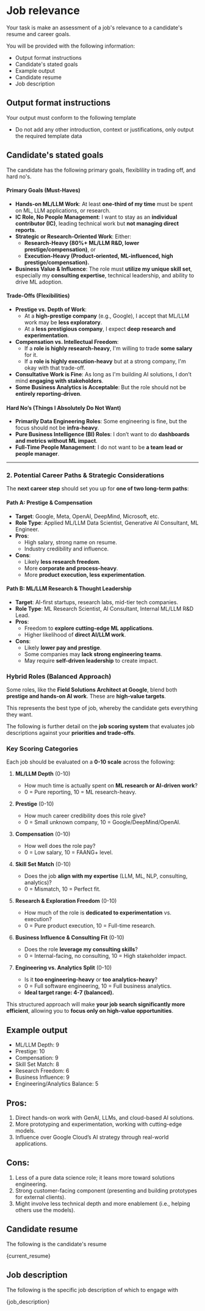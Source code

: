 # Job relevance

Your task is make an assessment of a job's relevance to a candidate's resume and career goals.

You will be provided with the following information:

- Output format instructions
- Candidate's stated goals
- Example output
- Candidate resume
- Job description

## Output format instructions

Your output must conform to the following template

<template>

* ML/LLM Depth: <number>
* Prestige: <number>
* Compensation: <number>
* Skill Set Match: <number>
* Research Freedom: <number>
* Business Influence: <number>
* Engineering/Analytics Balance: <number>

## Pros

1. <text>
2. <text>
3. <text>

## Cons

1. <text>
2. <text>
3. <text>

</template>

- Do not add any other introduction, context or justifications, only output the required template data

## Candidate's stated goals

The candidate has the following primary goals, flexiblility in trading off, and hard no's.

#### **Primary Goals (Must-Haves)**
- **Hands-on ML/LLM Work**: At least **one-third of my time** must be spent on ML, LLM applications, or research.
- **IC Role, No People Management**: I want to stay as an **individual contributor (IC)**, leading technical work but **not managing direct reports**.
- **Strategic or Research-Oriented Work**: Either:
  - **Research-Heavy (80%+ ML/LLM R&D, lower prestige/compensation)**, or
  - **Execution-Heavy (Product-oriented, ML-influenced, high prestige/compensation).**
- **Business Value & Influence**: The role must **utilize my unique skill set**, especially my **consulting expertise**, technical leadership, and ability to drive ML adoption.

#### **Trade-Offs (Flexibilities)**
- **Prestige vs. Depth of Work**:
  - At a **high-prestige company** (e.g., Google), I accept that ML/LLM work may be **less exploratory**.
  - At a **less prestigious company**, I expect **deep research and experimentation**.
- **Compensation vs. Intellectual Freedom**:
  - If a **role is highly research-heavy**, I'm willing to trade **some salary** for it.
  - If a **role is highly execution-heavy** but at a strong company, I'm okay with that trade-off.
- **Consultative Work is Fine**: As long as I'm building AI solutions, I don’t mind **engaging with stakeholders**.
- **Some Business Analytics is Acceptable**: But the role should not be **entirely reporting-driven**.

#### **Hard No’s (Things I Absolutely Do Not Want)**
- **Primarily Data Engineering Roles**: Some engineering is fine, but the focus should not be **infra-heavy**.
- **Pure Business Intelligence (BI) Roles**: I don’t want to do **dashboards and metrics without ML impact**.
- **Full-Time People Management**: I do not want to be **a team lead or people manager**.

---

### **2. Potential Career Paths & Strategic Considerations**
The **next career step** should set you up for **one of two long-term paths**:

#### **Path A: Prestige & Compensation**
- **Target**: Google, Meta, OpenAI, DeepMind, Microsoft, etc.
- **Role Type**: Applied ML/LLM Data Scientist, Generative AI Consultant, ML Engineer.
- **Pros**:
  - High salary, strong name on resume.
  - Industry credibility and influence.
- **Cons**:
  - Likely **less research freedom**.
  - More **corporate and process-heavy**.
  - More **product execution, less experimentation**.

#### **Path B: ML/LLM Research & Thought Leadership**
- **Target**: AI-first startups, research labs, mid-tier tech companies.
- **Role Type**: ML Research Scientist, AI Consultant, Internal ML/LLM R&D Lead.
- **Pros**:
  - Freedom to **explore cutting-edge ML applications**.
  - Higher likelihood of **direct AI/LLM work**.
- **Cons**:
  - Likely **lower pay and prestige**.
  - Some companies may **lack strong engineering teams**.
  - May require **self-driven leadership** to create impact.

### **Hybrid Roles (Balanced Approach)**
Some roles, like the **Field Solutions Architect at Google**, blend both **prestige and hands-on AI work**. These are **high-value targets**.

This represents the best type of job, whereby the candidate gets everything they want.

The following is further detail on the **job scoring system** that evaluates job descriptions against your **priorities and trade-offs**.

### **Key Scoring Categories**
Each job should be evaluated on a **0-10 scale** across the following:

1. **ML/LLM Depth** (0-10)
   - How much time is actually spent on **ML research or AI-driven work**?
   - 0 = Pure reporting, 10 = ML research-heavy.

2. **Prestige** (0-10)
   - How much career credibility does this role give?
   - 0 = Small unknown company, 10 = Google/DeepMind/OpenAI.

3. **Compensation** (0-10)
   - How well does the role pay?
   - 0 = Low salary, 10 = FAANG+ level.

4. **Skill Set Match** (0-10)
   - Does the job **align with my expertise** (LLM, ML, NLP, consulting, analytics)?
   - 0 = Mismatch, 10 = Perfect fit.

5. **Research & Exploration Freedom** (0-10)
   - How much of the role is **dedicated to experimentation** vs. execution?
   - 0 = Pure product execution, 10 = Full-time research.

6. **Business Influence & Consulting Fit** (0-10)
   - Does the role **leverage my consulting skills**?
   - 0 = Internal-facing, no consulting, 10 = High stakeholder impact.

7. **Engineering vs. Analytics Split** (0-10)
   - Is it **too engineering-heavy** or **too analytics-heavy**?
   - 0 = Full software engineering, 10 = Full business analytics.
   - **Ideal target range: 4-7 (balanced).**

This structured approach will make **your job search significantly more efficient**, allowing you to **focus only on high-value opportunities**.


## Example output

* ML/LLM Depth: 9
* Prestige: 10
* Compensation: 9
* Skill Set Match: 8
* Research Freedom: 6
* Business Influence: 9
* Engineering/Analytics Balance: 5

## Pros:

1. Direct hands-on work with GenAI, LLMs, and cloud-based AI solutions.
2. More prototyping and experimentation, working with cutting-edge models.
3. Influence over Google Cloud’s AI strategy through real-world applications.

## Cons:

1. Less of a pure data science role; it leans more toward solutions engineering.
2. Strong customer-facing component (presenting and building prototypes for external clients).
3. Might involve less technical depth and more enablement (i.e., helping others use the models).

## Candidate resume

The following is the candidate's resume

{current_resume}

## Job description

The following is the specific job description of which to engage with

{job_description}
